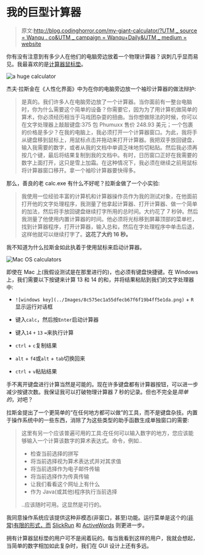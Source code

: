 # 我的巨型计算器

> 原文:[http://blog.codinghorror.com/my-giant-calculator/?UTM _ source = Wanqu . co&UTM _ campaign = Wanqu+Daily&UTM _ medium = website](http://blog.codinghorror.com/my-giant-calculator/?utm_source=wanqu.co&utm_campaign=Wanqu+Daily&utm_medium=website)



你有没有注意到有多少人在他们的电脑旁边放着一个物理计算器？讽刺几乎显而易见。我最喜欢的是[计算器鼠标垫](http://www.google.com/search?q=calculator+mousepad)。

![a huge calculator](../Images/0289363113a0ade3388d67ada14bb93a.png)

杰夫·拉斯金在《人性化界面》中为在你的电脑旁边放一个袖珍计算器的做法辩护:

> 是真的。我们许多人在电脑旁边放了一个计算器。当你面前有一整台电脑时，你为什么需要这个简单的设备？你需要它，因为为了用计算机做简单的算术，你必须经历相当于马戏团杂耍的扭曲。当你想做除法的时候，你可以在文字处理器上敲敲键盘:375 包 Phumuxx 售价 248.93 美元；一个包裹的价格是多少？在我的电脑上，我必须打开一个计算器窗口。为此，我将手从键盘移到鼠标上，用鼠标点击并拖动来打开计算器。我把双手放回键盘，输入我需要的数字，或者从我的文档中单调乏味地剪切粘贴。然后我必须再按几个键，最后将结果复制到我的文档中。有时，日历窗口正好在我需要的数字上面打开，这只是雪上加霜。在这种情况下，我必须在继续之前用鼠标将计算器窗口移开。拿一个袖珍计算器要快得多。

那么，善良的老 calc.exe 有什么不好呢？拉斯金做了一个小实验:

> 我使用一位经验丰富的计算机和计算器操作员作为我的测试对象，在他面前打开他的文字处理程序，我测量了他拿起计算器、打开计算器、做一个简单的加法，然后将手放回键盘继续打字所用的总时间。大约花了 7 秒钟。然后我测量了他使用内置计算器的时间。他必须将光标移到屏幕顶部的菜单栏，找到计算器程序，打开计算器，输入总和，然后在字处理程序中单击后退，这样他就可以继续打字了。**这花了大约 16 秒。**

我不知道为什么拉斯金如此执着于使用鼠标来启动计算器。

![Mac OS calculators](../Images/ad6156bad931085f754eea3a9818046d.png)

即使在 Mac 上(我假设测试是在那里进行的)，也必须有键盘快捷键。在 Windows 上，我们需要以下按键来计算 13 和 14 的和，并将结果粘贴到我们的文字处理器中:

*   `![windows key](../Images/8c575ec1a55dfecb67f6f19b4ff5e1da.png)` + `R`显示运行对话框

*   键入`calc`，然后按`Enter`启动计算器

*   键入`14` `+` `13` `=`来执行计算

*   `ctrl` + `c`复制结果

*   `alt` + `f4`或`alt` + `tab`切换回来

*   `ctrl` + `v`粘贴结果

手不离开键盘进行计算当然是可能的。现在许多键盘都有计算器按钮，可以进一步减少按键次数。我保证我可以打破物理计算器 7 秒的记录。但也不完全是*简单的*，对吧？

拉斯金提出了一个更简单的“在任何地方都可以做”的工具，而不是键盘杂技。内置于操作系统中的一些东西，消除了为这些类型的助手函数生成单独窗口的需要:

> 这里有另一个应该普遍可用的工具:在任何可以输入数字的地方，您应该能够输入一个计算该数字的算术表达式。命令，例如..
> 
> *   检查当前选择的拼写
> *   将当前选择视为算术表达式并对其求值
> *   将当前选择作为电子邮件传输
> *   将当前选择作为传真传输
> *   让我们看看这个网址上有什么
> *   作为 Java(或其他)程序执行当前选择
> 
> ..应该随时可用。这显然是可行的。

我同意操作系统应该提供这种非模态(非窗口，甚至)功能。运行菜单是这个的[(非常)有限的形式，而](http://www.codinghorror.com/blog/archives/000378.html) [SlickRun](http://www.bayden.com/SlickRun/) 和 [ActiveWords](http://www.activewords.com/) 则更进一步。

拥有计算器鼠标垫的用户可不是闹着玩的。每当我看到这样的用户，我就会想起，当简单的数字相加如此复杂时，我们在 GUI 设计上还有多远。

